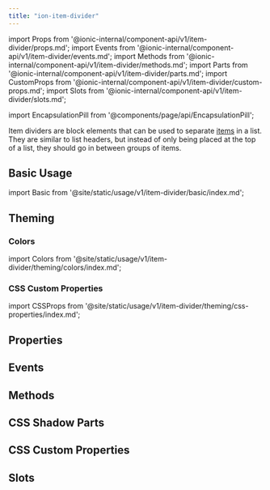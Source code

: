 ```yaml
---
title: "ion-item-divider"
---
```

import Props from '@ionic-internal/component-api/v1/item-divider/props.md';
import Events from '@ionic-internal/component-api/v1/item-divider/events.md';
import Methods from '@ionic-internal/component-api/v1/item-divider/methods.md';
import Parts from '@ionic-internal/component-api/v1/item-divider/parts.md';
import CustomProps from '@ionic-internal/component-api/v1/item-divider/custom-props.md';
import Slots from '@ionic-internal/component-api/v1/item-divider/slots.md';

<head>
  <title>Item Divider | List Item Divider Block Element for Ionic Apps</title>
  <meta name="description" content="Item Dividers are block elements that can be used to separate items in a list. They are similar to list headers, but instead, go in between groups of items." />
</head>

import EncapsulationPill from '@components/page/api/EncapsulationPill';

<EncapsulationPill type="shadow" />


Item dividers are block elements that can be used to separate [items](./item) in a list. They are similar to list headers, but instead of only being placed at the top of a list, they should go in between groups of items.


## Basic Usage

import Basic from '@site/static/usage/v1/item-divider/basic/index.md';

<Basic />


## Theming

### Colors

import Colors from '@site/static/usage/v1/item-divider/theming/colors/index.md';

<Colors />


### CSS Custom Properties

import CSSProps from '@site/static/usage/v1/item-divider/theming/css-properties/index.md';

<CSSProps />


## Properties
<Props />

## Events
<Events />

## Methods
<Methods />

## CSS Shadow Parts
<Parts />

## CSS Custom Properties
<CustomProps />

## Slots
<Slots />
